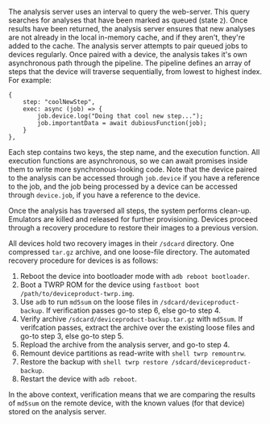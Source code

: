 The analysis server uses an interval to query the web-server. This query searches for analyses that have been marked as queued (state `2`). Once results have been returned, the analysis server ensures that new analyses are not already in the local in-memory cache, and if they aren't, they're added to the cache. The analysis server attempts to pair queued jobs to devices regularly. Once paired with a device, the analysis takes it's own asynchronous path through the pipeline. The pipeline defines an array of steps that the device will traverse sequentially, from lowest to highest index. For example:

```
{
	step: "coolNewStep",
	exec: async (job) => {
		job.device.log("Doing that cool new step...");
		job.importantData = await dubiousFunction(job);
	}
},
```

Each step contains two keys, the step name, and the execution function. All execution functions are asynchronous, so we can await promises inside them to write more synchronous-looking code. Note that the device paired to the analysis can be accessed through `job.device` if you have a reference to the job, and the job being processed by a device can be accessed through `device.job`, if you have a reference to the device.

Once the analysis has traversed all steps, the system performs clean-up. Emulators are killed and released for further provisioning. Devices proceed through a recovery procedure to restore their images to a previous version.

All devices hold two recovery images in their `/sdcard` directory. One compressed `tar.gz` archive, and one loose-file directory. The automated recovery procedure for devices is as follows:

1. Reboot the device into bootloader mode with `adb reboot bootloader`.
2. Boot a TWRP ROM for the device using `fastboot boot /path/to/deviceproduct-twrp.img`.
3. Use `adb` to run `md5sum` on the loose files in `/sdcard/deviceproduct-backup`. If verification passes go-to step 6, else go-to step 4.
4. Verify archive `/sdcard/deviceproduct-backup.tar.gz` with `md5sum`. If verifcation passes, extract the archive over the existing loose files and go-to step 3, else go-to step 5.
5. Repload the archive from the analysis server, and go-to step 4.
6. Remount device partitions as read-write with `shell twrp remountrw`.
7. Restore the backup with `shell twrp restore /sdcard/deviceproduct-backup`.
8. Restart the device with `adb reboot`.

In the above context, verification means that we are comparing the results of `md5sum` on the remote device, with the known values (for that device) stored on the analysis server.